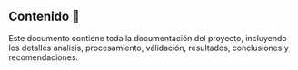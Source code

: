 ## Contenido :dart:

Este documento contiene toda la documentación del proyecto, incluyendo los detalles análisis, procesamiento, válidación, resultados, conclusiones y recomendaciones.